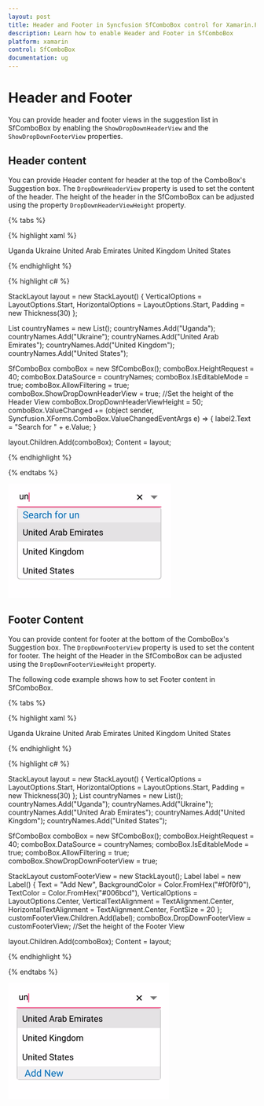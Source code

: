 ```yaml
---
layout: post
title: Header and Footer in Syncfusion SfComboBox control for Xamarin.Forms
description: Learn how to enable Header and Footer in SfComboBox
platform: xamarin
control: SfComboBox
documentation: ug
---
```

# Header and Footer

You can provide header and footer views in the suggestion list in SfComboBox by enabling the `ShowDropDownHeaderView` and the `ShowDropDownFooterView` properties. 

## Header content

You can provide Header content for header at the top of the ComboBox's Suggestion box. The `DropDownHeaderView` property is used to set the content of the header. The height of the header in the SfComboBox can be adjusted using the property `DropDownHeaderViewHeight` property.

{% tabs %}

{% highlight xaml %}

<StackLayout VerticalOptions="Start" HorizontalOptions="Start" Padding="30">
    <combobox:SfComboBox HeightRequest="40" x:Name="comboBox" IsEditableMode="true" AllowFiltering="true">
        <combobox:SfComboBox.DataSource>
            <ListCollection:List x:TypeArguments="x:String">
                <x:String> Uganda </x:String>
                <x:String> Ukraine </x:String>
                <x:String> United Arab Emirates </x:String>
                <x:String> United Kingdom </x:String>
                <x:String> United States </x:String>
            </ListCollection:List>
        </combobox:SfComboBox.DataSource> 
        <combobox:SfComboBox.DropDownHeaderView>
            <StackLayout BackgroundColor="#f0f0f0" >
                <Label  x:Name="label2" FontSize="20" VerticalTextAlignment="Center" HorizontalOptions="Center" VerticalOptions="Center" TextColor="#006bcd" />
            </StackLayout>
        </combobox:SfComboBox.DropDownHeaderView>        
    </combobox:SfComboBox>
</StackLayout>                  


{% endhighlight %}

{% highlight c# %}

StackLayout layout = new StackLayout() 
{ 
	VerticalOptions = LayoutOptions.Start, 
	HorizontalOptions = LayoutOptions.Start, 
	Padding = new Thickness(30) 
};

List<String> countryNames = new List<String>();
countryNames.Add("Uganda");
countryNames.Add("Ukraine");
countryNames.Add("United Arab Emirates");
countryNames.Add("United Kingdom");
countryNames.Add("United States");

SfComboBox comboBox = new SfComboBox();
comboBox.HeightRequest = 40;
comboBox.DataSource = countryNames;
comboBox.IsEditableMode = true;
comboBox.AllowFiltering = true;
comboBox.ShowDropDownHeaderView = true;
//Set the height of the Header View
comboBox.DropDownHeaderViewHeight = 50;
comboBox.ValueChanged += (object sender, Syncfusion.XForms.ComboBox.ValueChangedEventArgs e) =>
{
    label2.Text = "Search for " + e.Value;
}

layout.Children.Add(comboBox); 
Content = layout;

{% endhighlight %}

{% endtabs %}

![Header Image](images/Header-and-Footer/Header.png)

## Footer Content

You can provide content for footer at the bottom of the ComboBox's Suggestion box. The `DropDownFooterView` property is used to set the content for footer. The height of the Header in the SfComboBox can be adjusted using the `DropDownFooterViewHeight` property.

The following code example shows how to set Footer content in SfComboBox.

{% tabs %}

{% highlight xaml %}

<StackLayout VerticalOptions="Start" HorizontalOptions="Start" Padding="30">
    <combobox:SfComboBox HeightRequest="40" x:Name="comboBox" IsEditableMode="true" AllowFiltering="true">
        <combobox:SfComboBox.DataSource>
            <ListCollection:List x:TypeArguments="x:String">
                <x:String> Uganda </x:String>
                <x:String> Ukraine </x:String>
                <x:String> United Arab Emirates </x:String>
                <x:String> United Kingdom </x:String>
                <x:String> United States </x:String>
            </ListCollection:List>
        </combobox:SfComboBox.DataSource> 
        <combobox:SfComboBox.DropDownFooterView>
            <StackLayout BackgroundColor="#f0f0f0" >
                <Label Text="Add New" BackgroundColor="#f0f0f0" TextColor="#006bcd" VerticalTextAlignment="Center" VerticalOptions="Center" HorizontalTextAlignment="Center" FontSize="20"/>
            </StackLayout>
        </combobox:SfComboBox.DropDownFooterView>
    </combobox:SfComboBox>
</StackLayout>                  

{% endhighlight %}

{% highlight c# %}

StackLayout layout = new StackLayout()
{
VerticalOptions = LayoutOptions.Start,
HorizontalOptions = LayoutOptions.Start,
Padding = new Thickness(30)
};
List<String> countryNames = new List<String>();
countryNames.Add("Uganda");
countryNames.Add("Ukraine");
countryNames.Add("United Arab Emirates");
countryNames.Add("United Kingdom");
countryNames.Add("United States");

SfComboBox comboBox = new SfComboBox();
comboBox.HeightRequest = 40;
comboBox.DataSource = countryNames;
comboBox.IsEditableMode = true;
comboBox.AllowFiltering = true;
comboBox.ShowDropDownFooterView = true;

StackLayout customFooterView = new StackLayout();
Label label = new Label() { Text = "Add New", BackgroundColor = Color.FromHex("#f0f0f0"), TextColor = Color.FromHex("#006bcd"), VerticalOptions = LayoutOptions.Center, VerticalTextAlignment = TextAlignment.Center, HorizontalTextAlignment = TextAlignment.Center, FontSize = 20 };
customFooterView.Children.Add(label);
comboBox.DropDownFooterView = customFooterView;
//Set the height of the Footer View

layout.Children.Add(comboBox);
Content = layout;

{% endhighlight %}

{% endtabs %}

![Footer Image](images/Header-and-Footer/Footer.png)

